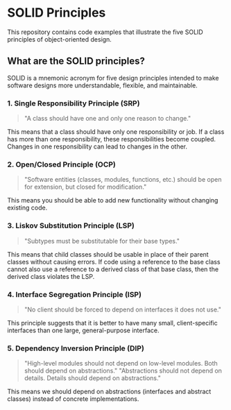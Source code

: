 # SOLID Principles

This repository contains code examples that illustrate the five SOLID principles of object-oriented design.

## What are the SOLID principles?

SOLID is a mnemonic acronym for five design principles intended to make software designs more understandable, flexible, and maintainable.

### 1. Single Responsibility Principle (SRP)

> "A class should have one and only one reason to change."

This means that a class should have only one responsibility or job. If a class has more than one responsibility, these responsibilities become coupled. Changes in one responsibility can lead to changes in the other.

### 2. Open/Closed Principle (OCP)

> "Software entities (classes, modules, functions, etc.) should be open for extension, but closed for modification."

This means you should be able to add new functionality without changing existing code.

### 3. Liskov Substitution Principle (LSP)

> "Subtypes must be substitutable for their base types."

This means that child classes should be usable in place of their parent classes without causing errors. If code using a reference to the base class cannot also use a reference to a derived class of that base class, then the derived class violates the LSP.

### 4. Interface Segregation Principle (ISP)

> "No client should be forced to depend on interfaces it does not use."

This principle suggests that it is better to have many small, client-specific interfaces than one large, general-purpose interface.

### 5. Dependency Inversion Principle (DIP)

> "High-level modules should not depend on low-level modules. Both should depend on abstractions."
> "Abstractions should not depend on details. Details should depend on abstractions."

This means we should depend on abstractions (interfaces and abstract classes) instead of concrete implementations.
